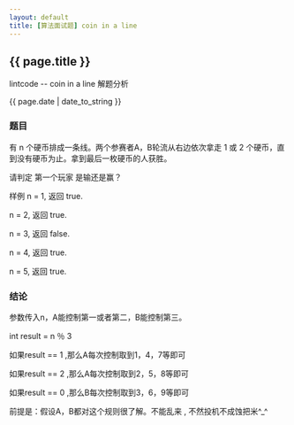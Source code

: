 ```yaml
---        
layout: default
title: [算法面试题] coin in a line
---
```


<h2>{{ page.title }}</h2>
<p>lintcode -- coin in a line 解题分析 </p>
<p>{{ page.date | date_to_string }}</p>

<h3>题目</h3>

有 n 个硬币排成一条线。两个参赛者A，B轮流从右边依次拿走 1 或 2 个硬币，直到没有硬币为止。拿到最后一枚硬币的人获胜。

请判定 第一个玩家 是输还是赢？

样例
n = 1, 返回 true.

n = 2, 返回 true.

n = 3, 返回 false.

n = 4, 返回 true.

n = 5, 返回 true.


<h3>结论</h3>

 参数传入n，A能控制第一或者第二，B能控制第三。
 
 int result = n ％ 3

如果result == 1 ,那么A每次控制取到1，4，7等即可

如果result == 2 ,那么A每次控制取到2，5，8等即可

如果result == 0 ,那么B每次控制取到3，6，9等即可

前提是：假设A，B都对这个规则很了解。不能乱来 , 不然投机不成蚀把米^_^